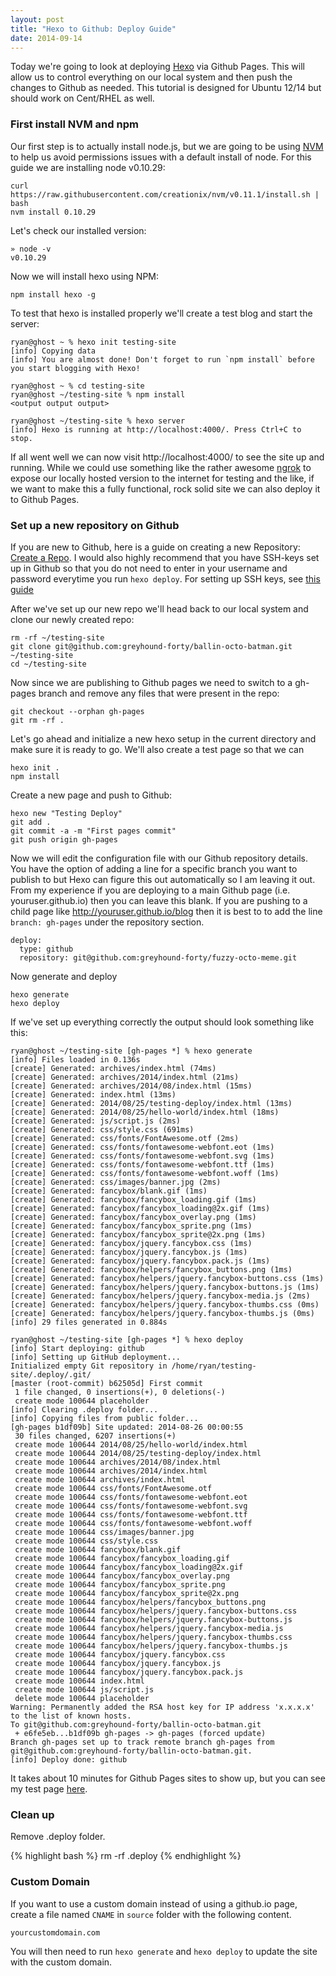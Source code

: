 ```yaml
---
layout: post
title: "Hexo to Github: Deploy Guide"
date: 2014-09-14
---
```


Today we're going to look at deploying [Hexo](http://hexo.io/) via Github Pages. This will allow us to control everything on our local system and then push the changes to Github as needed. This tutorial is designed for Ubuntu 12/14 but should work on Cent/RHEL as well.

### First install NVM and npm

Our first step is to actually install node.js, but we are going to be using [NVM](https://github.com/creationix/nvm) to help us avoid permissions issues with a default install of node. For this guide we are installing node v0.10.29:

	curl https://raw.githubusercontent.com/creationix/nvm/v0.11.1/install.sh | bash
	nvm install 0.10.29


Let's check our installed version:

    » node -v
	v0.10.29



Now we will install hexo using NPM:

	npm install hexo -g

To test that hexo is installed properly we'll create a test blog and start the server:


	ryan@ghost ~ % hexo init testing-site
    [info] Copying data
	[info] You are almost done! Don't forget to run `npm install` before you start blogging with Hexo!

	ryan@ghost ~ % cd testing-site
	ryan@ghost ~/testing-site % npm install
    <output output output>

	ryan@ghost ~/testing-site % hexo server
	[info] Hexo is running at http://localhost:4000/. Press Ctrl+C to stop.

If all went well we can now visit http://localhost:4000/ to see the site up and running. While we could use something like the rather awesome [ngrok](https://ngrok.com/usage) to expose our locally hosted version to the internet for testing and the like, if we want to make this a fully functional, rock solid site we can also deploy it to Github Pages.

### Set up a new repository on Github

If you are new to Github, here is a guide on creating a new Repository: [Create a Repo](https://help.github.com/articles/create-a-repo). I would also highly recommend that you have SSH-keys set up in Github so that you do not need to enter in your username and password everytime you run `hexo deploy`. For setting up SSH keys, see [this guide](https://help.github.com/articles/generating-ssh-keys)

After we've set up our new repo we'll head back to our local system and clone our newly created repo:

	rm -rf ~/testing-site
    git clone git@github.com:greyhound-forty/ballin-octo-batman.git ~/testing-site
	cd ~/testing-site

Now since we are publishing to Github pages we need to switch to a gh-pages branch and remove any files that were present in the repo:

	git checkout --orphan gh-pages
	git rm -rf .

Let's go ahead and initialize a new hexo setup in the current directory and make sure it is ready to go. We'll also create a test page so that we can

	hexo init .
	npm install

Create a new page and push to Github:

	hexo new "Testing Deploy"
	git add .
	git commit -a -m "First pages commit"
	git push origin gh-pages

Now we will edit the configuration file with our Github repository details. You have the option of adding a line for a specific branch you want to publish to but Hexo can figure this out automatically so I am leaving it out. From my experience if you are deploying to a main Github page (i.e. youruser.github.io) then you can leave this blank. If you are pushing to a child page like http://youruser.github.io/blog then it is best to to add the line `branch: gh-pages` under the repository section.

```
deploy:
  type: github
  repository: git@github.com:greyhound-forty/fuzzy-octo-meme.git
```

Now generate and deploy

	hexo generate
	hexo deploy

If we've set up everything correctly the output should look something like this:

```
ryan@ghost ~/testing-site [gh-pages *] % hexo generate
[info] Files loaded in 0.136s
[create] Generated: archives/index.html (74ms)
[create] Generated: archives/2014/index.html (21ms)
[create] Generated: archives/2014/08/index.html (15ms)
[create] Generated: index.html (13ms)
[create] Generated: 2014/08/25/testing-deploy/index.html (13ms)
[create] Generated: 2014/08/25/hello-world/index.html (18ms)
[create] Generated: js/script.js (2ms)
[create] Generated: css/style.css (691ms)
[create] Generated: css/fonts/FontAwesome.otf (2ms)
[create] Generated: css/fonts/fontawesome-webfont.eot (1ms)
[create] Generated: css/fonts/fontawesome-webfont.svg (1ms)
[create] Generated: css/fonts/fontawesome-webfont.ttf (1ms)
[create] Generated: css/fonts/fontawesome-webfont.woff (1ms)
[create] Generated: css/images/banner.jpg (2ms)
[create] Generated: fancybox/blank.gif (1ms)
[create] Generated: fancybox/fancybox_loading.gif (1ms)
[create] Generated: fancybox/fancybox_loading@2x.gif (1ms)
[create] Generated: fancybox/fancybox_overlay.png (1ms)
[create] Generated: fancybox/fancybox_sprite.png (1ms)
[create] Generated: fancybox/fancybox_sprite@2x.png (1ms)
[create] Generated: fancybox/jquery.fancybox.css (1ms)
[create] Generated: fancybox/jquery.fancybox.js (1ms)
[create] Generated: fancybox/jquery.fancybox.pack.js (1ms)
[create] Generated: fancybox/helpers/fancybox_buttons.png (1ms)
[create] Generated: fancybox/helpers/jquery.fancybox-buttons.css (1ms)
[create] Generated: fancybox/helpers/jquery.fancybox-buttons.js (1ms)
[create] Generated: fancybox/helpers/jquery.fancybox-media.js (2ms)
[create] Generated: fancybox/helpers/jquery.fancybox-thumbs.css (0ms)
[create] Generated: fancybox/helpers/jquery.fancybox-thumbs.js (0ms)
[info] 29 files generated in 0.884s

ryan@ghost ~/testing-site [gh-pages *] % hexo deploy
[info] Start deploying: github
[info] Setting up GitHub deployment...
Initialized empty Git repository in /home/ryan/testing-site/.deploy/.git/
[master (root-commit) b62505d] First commit
 1 file changed, 0 insertions(+), 0 deletions(-)
 create mode 100644 placeholder
[info] Clearing .deploy folder...
[info] Copying files from public folder...
[gh-pages b1df09b] Site updated: 2014-08-26 00:00:55
 30 files changed, 6207 insertions(+)
 create mode 100644 2014/08/25/hello-world/index.html
 create mode 100644 2014/08/25/testing-deploy/index.html
 create mode 100644 archives/2014/08/index.html
 create mode 100644 archives/2014/index.html
 create mode 100644 archives/index.html
 create mode 100644 css/fonts/FontAwesome.otf
 create mode 100644 css/fonts/fontawesome-webfont.eot
 create mode 100644 css/fonts/fontawesome-webfont.svg
 create mode 100644 css/fonts/fontawesome-webfont.ttf
 create mode 100644 css/fonts/fontawesome-webfont.woff
 create mode 100644 css/images/banner.jpg
 create mode 100644 css/style.css
 create mode 100644 fancybox/blank.gif
 create mode 100644 fancybox/fancybox_loading.gif
 create mode 100644 fancybox/fancybox_loading@2x.gif
 create mode 100644 fancybox/fancybox_overlay.png
 create mode 100644 fancybox/fancybox_sprite.png
 create mode 100644 fancybox/fancybox_sprite@2x.png
 create mode 100644 fancybox/helpers/fancybox_buttons.png
 create mode 100644 fancybox/helpers/jquery.fancybox-buttons.css
 create mode 100644 fancybox/helpers/jquery.fancybox-buttons.js
 create mode 100644 fancybox/helpers/jquery.fancybox-media.js
 create mode 100644 fancybox/helpers/jquery.fancybox-thumbs.css
 create mode 100644 fancybox/helpers/jquery.fancybox-thumbs.js
 create mode 100644 fancybox/jquery.fancybox.css
 create mode 100644 fancybox/jquery.fancybox.js
 create mode 100644 fancybox/jquery.fancybox.pack.js
 create mode 100644 index.html
 create mode 100644 js/script.js
 delete mode 100644 placeholder
Warning: Permanently added the RSA host key for IP address 'x.x.x.x' to the list of known hosts.
To git@github.com:greyhound-forty/ballin-octo-batman.git
 + e6fe5eb...b1df09b gh-pages -> gh-pages (forced update)
Branch gh-pages set up to track remote branch gh-pages from git@github.com:greyhound-forty/ballin-octo-batman.git.
[info] Deploy done: github
```

It takes about 10 minutes for Github Pages sites to show up, but you can see my test page [here](http://greyhound-forty.github.io/ballin-octo-batman).

### Clean up
Remove .deploy folder.

{% highlight bash %}
	rm -rf .deploy
{% endhighlight %}

### Custom Domain

If you want to use a custom domain instead of using a github.io page, create a file named `CNAME` in `source` folder with the following content.

	yourcustomdomain.com

You will then need to run `hexo generate` and `hexo deploy` to update the site with the custom domain.
